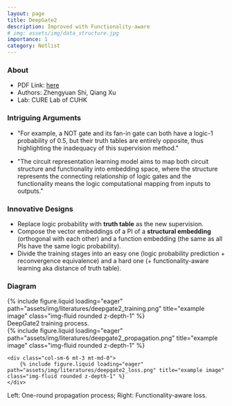```yaml
---
layout: page
title: DeepGate2
description: Improved with Functionality-aware
# img: assets/img/data_structure.jpg
importance: 1
category: Netlist
---
```


### About
- PDF Link:  <a href="https://arxiv.org/pdf/2305.16373.pdf">here</a>
- Authors: Zhengyuan Shi, Qiang Xu
- Lab: CURE Lab of CUHK

### Intriguing Arguments
- "For example, a NOT gate and its fan-in gate can both have a logic-1 probability of 0.5, but their truth tables are entirely opposite, thus highlighting the inadequacy of this supervision method."

- "The circuit representation learning model aims to map both circuit
structure and functionality into embedding space, where the structure represents the connecting relationship of logic gates and the functionality means the logic computational mapping from inputs to outputs."

### Innovative Designs
- Replace logic probability with **truth table** as the new supervision.
- Compose the vector embeddings of a PI of a **structural embedding** (orthogonal with each other) and a function embedding (the same as all PIs have the same logic probability).
- Divide the training stages into an easy one (logic probability prediction + reconvergence equivalence) and a hard one (+ functionality-aware learning aka distance of truth table).

### Diagram
<div class="row">
    <div class="col-sm mt-3 mt-md-0">
        {% include figure.liquid loading="eager" path="assets/img/literatures/deepgate2_training.png" title="example image" class="img-fluid rounded z-depth-1" %}
    </div>
</div>
<div class="caption">
    DeepGate2 training process.
</div>

<div class="row justify-content-sm-center">
    <div class="col-sm-5 mt-3 mt-md-0">
        {% include figure.liquid loading="eager" path="assets/img/literatures/deepgate2_propagation.png" title="example image" class="img-fluid rounded z-depth-1" %}
    </div>

    <div class="col-sm-6 mt-3 mt-md-0">
        {% include figure.liquid loading="eager" path="assets/img/literatures/deepgate2_loss.png" title="example image" class="img-fluid rounded z-depth-1" %}
    </div>
</div>
<div class="caption">
    Left: One-round propagation process; Right: Functionality-aware loss.
</div>